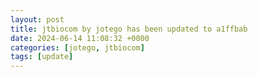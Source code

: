 ```yaml
---
layout: post
title: jtbiocom by jotego has been updated to a1ffbab
date: 2024-06-14 11:08:32 +0000
categories: [jotego, jtbiocom]
tags: [update]
---
```


